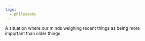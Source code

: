 ```yaml
---
tags:
  - philosophy
---
```

A situation where our minds weighing recent things as being more important than older things.
